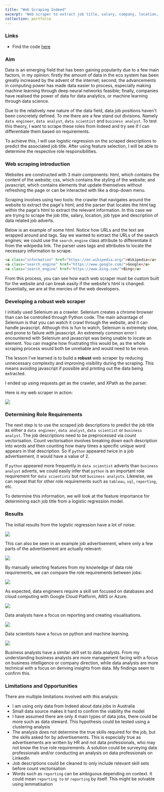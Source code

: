```yaml
---
title: "Web Scraping Indeed"
excerpt: "Web scraper to extract job title, salary, company, location, employment type and description from data related jobs on Indeed.<br/><img src='/user_images/indeed_logo.png' width='500px'>"
collection: portfolio
---
```


### Links
* Find the code [here](https://github.com/alfredzou/Web-Scraping-Indeed)

### Aim
Data is an emerging field that has been gaining popularity due to a few main factors, in my opinion: firstly the amount of data in the eco system has been greatly increased by the advent of the internet; second, the advancements in computing power has made data easier to process, especially making machine learning through deep neural networks feasible; finally, companies have realised the power of data for data analytics, or machine learning through data science.

Due to the relatively new nature of the data field, data job positions haven't been concretely defined. To me there are a few stand out divisions. Namely `data engineer`, `data analyst`, `data scientist` and `business analyst`. To test this theory, I want to scrape these roles from Indeed and try see if I can differentiate them based on requirements.

To achieve this, I will use logistic regression on the scraped descriptions to predict the associated job title. After using feature selection, I will be able to determine the respective role responsibilities.

### Web scraping introduction
Websites are constructed with 3 main components: html, which contains the content of the website; css, which contains the styling of the website; and javascript, which contains elements that update themselves without refreshing the page or can be interacted with like a drop-down menu.

Scraping involves using two tools: the crawler that navigates around the website to extract the page's html; and the parser that locates the html tag within the page's html to extract the relevant information. In this case we are trying to scrape the job title, salary, location, job type and description of data related job adverts.

Below is an example of some html. Notice how URLs and the text are wrapped around <a> and </a> tags. Say we wanted to extract the URLs of the search engines; we could use the `search_engine` class attribute to differentiate it from the wikipedia link. The parser uses tags and attributes to locate the necessary information to scrape.

```html
<a class="information" href="https://en.wikipedia.org/">Wikipedia</a>
<a class="search_engine" href="https://www.google.com/">Google</a>
<a class="search_engine" href="https://www.bing.com/">Bing</a>
```

From this process, you can see how each web scraper must be custom built for the website and can break easily if the website's html is changed. Essentially, we are at the mercies of the web developers.

### Developing a robust web scraper
I initially used Selenium as a crawler. Selenium creates a chrome browser than can be controlled through Python code. The main advantage of Selenium is that you can watch it crawl through the website, and it can handle javascript. Although this is fun to watch, Selenium is extremely slow, and prone to failure with javascript. An extremely common error I encountered with Selenium and javascript was being unable to locate an element. You can imagine how frustrating this would be, as the whole scraping process would both be unreliable and would need to be rerun. 

The lesson I've learned is to build a **robust** web scraper by reducing unnecessary complexity and improving visibility during the scraping. This means avoiding javascript if possible and printing out the data being extracted. 

I ended up using requests.get as the crawler, and XPath as the parser.

Here is my web scraper in action:

<img src='/user_images/Web Scraping Indeed.gif'>

### Determining Role Requirements
The next step is to use the scraped job descriptions to predict the job title as either a `data engineer`, `data analyst`, `data scientist` or `business analyst`. The job descriptions need to be preprocessed via count vectorisation. Count vectorisation involves breaking down each description into words and then counting how many times a specific unique word appears in that description. So if `python` appeared twice in a job advertisement, it would have a value of 2.

If `python` appeared more frequently in `data scientist` adverts than `business analyst` adverts, we could easily infer that `python` is an important role requirement for `data scientists` but not `business analysts`. Likewise, we can repeat that for other role requirements such as `tableau`, `sql`, `reporting`, etc.

To determine this information, we will look at the feature importance for determining each job title from a logistic regression model.

### Results

The initial results from the logistic regression have a lot of noise:

<img src='/user_images/noise.JPG'>

This can also be seen in an example job advertisement, where only a few parts of the advertisement are actually relevant:

<img src='/user_images/job advert.JPG'>

By manually selecting features from my knowledge of data role requirements, we can compare the role requirements between jobs:

<img src='/user_images/data engineer.JPG'>

As expected, data engineers require a skill set focused on databases and cloud computing with Google Cloud Platform, AWS or Azure.

<img src='/user_images/data analyst.JPG'>

Data analysts have a focus on reporting and creating visualisations. 

<img src='/user_images/data scientist.JPG'>

Data scientists have a focus on python and machine learning.

<img src='/user_images/business analyst.JPG'>

Business analysts have a similar skill set to data analysts. From my understanding business analysts are more management facing with a focus on business intelligence or company direction, while data analysts are more technical with a focus on deriving insights from data. My findings seem to confirm this.

### Limitations and Opportunities
There are multiple limitations involved with this analysis:
* I am using only data from Indeed about data jobs in Australia
* Small data source makes it hard to confirm the viability the model
* I have assumed there are only 4 main types of data jobs, there could be more such as data steward. This hypothesis could be tested using a clustering analysis
* The analysis does not determine the true skills required for the job, but the skills asked for by advertisements. This is especially true as advertisements are written by HR and not data professionals, who may not know the true role requirements. A solution could be surveying data professionals and/or conducting an analysis on data professionals on LinkedIn
* Job descriptions could be cleaned to only include relevant skill sets before count vectorisation
* Words such as `reporting` can be ambiguous depending on context. It could mean `reporting to` or `reporting` by itself. This might be solvable using lemmatisation 

